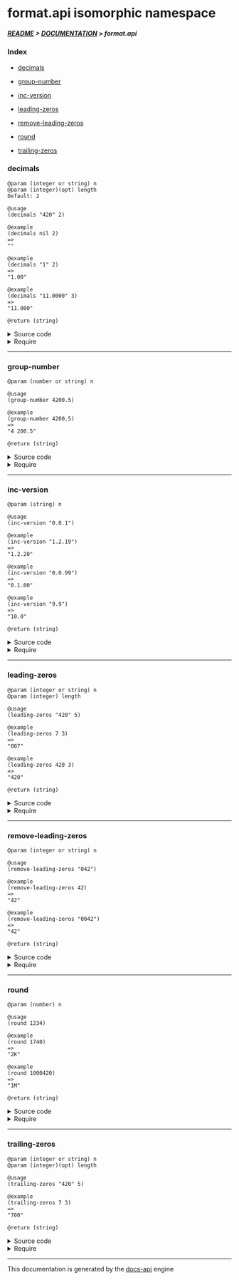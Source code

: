 
# format.api isomorphic namespace

##### [README](../../../README.md) > [DOCUMENTATION](../../COVER.md) > format.api

### Index

- [decimals](#decimals)

- [group-number](#group-number)

- [inc-version](#inc-version)

- [leading-zeros](#leading-zeros)

- [remove-leading-zeros](#remove-leading-zeros)

- [round](#round)

- [trailing-zeros](#trailing-zeros)

### decimals

```
@param (integer or string) n
@param (integer)(opt) length
Default: 2
```

```
@usage
(decimals "420" 2)
```

```
@example
(decimals nil 2)
=>
""
```

```
@example
(decimals "1" 2)
=>
"1.00"
```

```
@example
(decimals "11.0000" 3)
=>
"11.000"
```

```
@return (string)
```

<details>
<summary>Source code</summary>

```
(defn decimals
  ([n]
   (decimals n 2))

  ([n length]
   (let [x     (str   n)
         count (count x)]
        (if            (< count 1) x
            (if-let [separator-index (string/first-dex-of x ".")]
                    (let [diff (- count separator-index length 1)]
                         (cond                               (> diff 0)
                               (subs x 0 (+ separator-index (inc length)))
                               (< diff 0)
                               (str x (trailing-zeros nil (- 0 diff)))
                               (= diff 0) x))
                    (str x "." (trailing-zeros nil length)))))))
```

</details>

<details>
<summary>Require</summary>

```
(ns my-namespace (:require [format.api :refer [decimals]]))

(format.api/decimals ...)
(decimals            ...)
```

</details>

---

### group-number

```
@param (number or string) n
```

```
@usage
(group-number 4200.5)
```

```
@example
(group-number 4200.5)
=>
"4 200.5"
```

```
@return (string)
```

<details>
<summary>Source code</summary>

```
(defn group-number
  [n]
  (let [        base        (re-find #"\d+" n)
        group-count (quot (count base) 3)
        offset      (-    (count base) (* 3 group-count))]
       (str            (string/trim (reduce (fn [result dex]
                                     (let [x (+ offset (* 3 dex))]
                                          (str result " " (subs base x (+ x 3)))))
                                 (subs base 0 offset)
                                 (range group-count)))
            (subs n (count base)))))
```

</details>

<details>
<summary>Require</summary>

```
(ns my-namespace (:require [format.api :refer [group-number]]))

(format.api/group-number ...)
(group-number            ...)
```

</details>

---

### inc-version

```
@param (string) n
```

```
@usage
(inc-version "0.0.1")
```

```
@example
(inc-version "1.2.19")
=>
"1.2.20"
```

```
@example
(inc-version "0.0.99")
=>
"0.1.00"
```

```
@example
(inc-version "9.9")
=>
"10.0"
```

```
@return (string)
```

<details>
<summary>Source code</summary>

```
(defn inc-version
  [n]
  (letfn [(implode-f                     [n separators]
                     (if (vector/nonempty? separators)
                         (implode-f (string/insert-part n "." (last separators))
                                    (vector/remove-last-item separators))
                         (return n)))
          (explode-f                     [n separators]
                     (if-let [separator (string/first-dex-of n ".")]
                             (explode-f (string/remove-first-occurence n ".")
                                        (conj separators separator))
                             (implode-f                                        (let [bugfix (remove-leading-zeros n)]
                                             (leading-zeros (mixed/update-whole-number bugfix inc) (count n)))
                                        (if (re-match? n #"^[9]{1,}$")
                                            (vector/->items separators inc)
                                            (param          separators)))))]
         (explode-f n [])))
```

</details>

<details>
<summary>Require</summary>

```
(ns my-namespace (:require [format.api :refer [inc-version]]))

(format.api/inc-version ...)
(inc-version            ...)
```

</details>

---

### leading-zeros

```
@param (integer or string) n
@param (integer) length
```

```
@usage
(leading-zeros "420" 5)
```

```
@example
(leading-zeros 7 3)
=>
"007"
```

```
@example
(leading-zeros 420 3)
=>
"420"
```

```
@return (string)
```

<details>
<summary>Source code</summary>

```
(defn leading-zeros
  [n length]
  (loop [x (str n)]
        (if (< (count x) length)
            (recur (str "0" x))
            (return x))))
```

</details>

<details>
<summary>Require</summary>

```
(ns my-namespace (:require [format.api :refer [leading-zeros]]))

(format.api/leading-zeros ...)
(leading-zeros            ...)
```

</details>

---

### remove-leading-zeros

```
@param (integer or string) n
```

```
@usage
(remove-leading-zeros "042")
```

```
@example
(remove-leading-zeros 42)
=>
"42"
```

```
@example
(remove-leading-zeros "0042")
=>
"42"
```

```
@return (string)
```

<details>
<summary>Source code</summary>

```
(defn remove-leading-zeros
  [n]
  (letfn [(f [n]
             (if-not (= "0" (-> n first str))
                     (return n)
                     (f (subs n 1))))]
         (-> n str f)))
```

</details>

<details>
<summary>Require</summary>

```
(ns my-namespace (:require [format.api :refer [remove-leading-zeros]]))

(format.api/remove-leading-zeros ...)
(remove-leading-zeros            ...)
```

</details>

---

### round

```
@param (number) n
```

```
@usage
(round 1234)
```

```
@example
(round 1740)
=>
"2K"
```

```
@example
(round 1000420)
=>
"1M"
```

```
@return (string)
```

<details>
<summary>Source code</summary>

```
(defn round
  [n]
  (cond (>= n 1000000) (str (Math/round (/ n 1000000)) "M")
        (>= n 1000)    (str (Math/round (/ n 1000))    "K")
        :return        (str (Math/round n))))
```

</details>

<details>
<summary>Require</summary>

```
(ns my-namespace (:require [format.api :refer [round]]))

(format.api/round ...)
(round            ...)
```

</details>

---

### trailing-zeros

```
@param (integer or string) n
@param (integer)(opt) length
```

```
@usage
(trailing-zeros "420" 5)
```

```
@example
(trailing-zeros 7 3)
=>
"700"
```

```
@return (string)
```

<details>
<summary>Source code</summary>

```
(defn trailing-zeros
  [n length]
  (loop [x (str n)]
        (if (< (count x) length)
            (recur (str x "0"))
            (return x))))
```

</details>

<details>
<summary>Require</summary>

```
(ns my-namespace (:require [format.api :refer [trailing-zeros]]))

(format.api/trailing-zeros ...)
(trailing-zeros            ...)
```

</details>

---

This documentation is generated by the [docs-api](https://github.com/bithandshake/docs-api) engine

